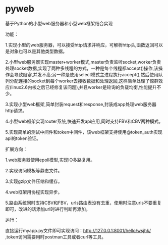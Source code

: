 # pyweb
基于Python的小型web服务器和小型web框架结合实现

功能：

  1.实现小型的web服务器，可以接受http请求并响应，可解析http头,函数返回可以是对象也可以是其他类型数据。
  
  2.小型web服务器实现master+worker模式,master负责监听socket,worker负责处理socket数据,实现了两种多线程的方式，一种是每个线程都accept()操作,该操作会导致阻塞,并发不高;另一种是使用select模式主进程执行accept(),然后使用队列分配连接的socket到每个worker去接收数据和处理返回,这样简单处理了惊群效应(linux2.6内核之后已经修复该问题),并且worker是轮询的负载均衡,性能提升不少。
  
  3.实现小型web框架,简单封装request和response,封装成app处理web服务器http请求。
  
  4.小型web框架实现router系统,快速开发api应用,同时支持FBV和CBV两种模式。
  
  5.实现简单的测试中间件和token中间件，该web框架支持使用@token_auth实现api的token验证。
  
  
扩展方向：

  1.web服务器使用epoll模型,实现IO多路复用。
  
  2.实现访问模板等静态文件。
  
  3.实现gzip文件压缩和缓存。
  
  4.web框架用协程实现异步。
  
  5.路由系统同时支持CBV和FBV，urls路由表没有去重，使用时注意urls不要重复即可，改进的话添加url时进行判断再添加。
  


运行：

  直接运行myapp.py文件即可实现访问：http://127.0.0.1:8001/hello/wsjhk/ ,token访问需要用时postman工具或者curl等工具。
  

